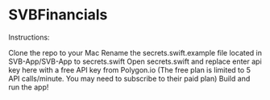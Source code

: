 # SVBFinancials
Instructions:

Clone the repo to your Mac
Rename the secrets.swift.example file located in SVB-App/SVB-App to secrets.swift
Open secrets.swift and replace enter api key here with a free API key from Polygon.io (The free plan is limited to 5 API calls/minute. You may need to subscribe to their paid plan)
Build and run the app!
